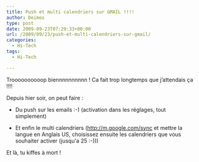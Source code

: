 ```yaml
---
title: Push et multi calendriers sur GMAIL !!!!
author: Deimos
type: post
date: 2009-09-23T07:29:33+00:00
url: /2009/09/23/push-et-multi-calendriers-sur-gmail/
categories:
  - Hi-Tech
tags:
  - Hi-Tech

---
```


Troooooooooop biennnnnnnnnn ! Ca fait trop longtemps que j’attendais ça !!!!

Depuis hier soir, on peut faire :
  
* Du push sur les emails :-) (activation dans les réglages, tout simplement)
  
* Et enfin le multi calendriers (http://m.google.com/sync et mettre la langue en Anglais US, choisissez ensuite les calendriers que vous souhaiter activer (jusqu'a 25 :-)))

Et là, tu kiffes à mort !
